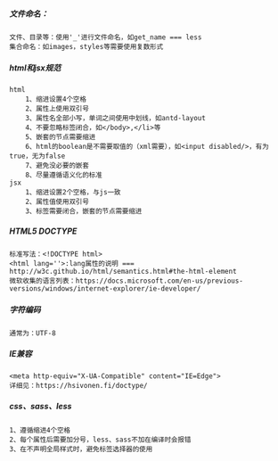 ##### 文件命名：
    
    文件、目录等：使用'_'进行文件命名，如get_name === less
    集合命名：如images，styles等需要使用复数形式
    
##### html和jsx规范

    html
        1、缩进设置4个空格
        2、属性上使用双引号
        3、属性名全部小写，单词之间使用中划线，如antd-layout
        4、不要忽略标签闭合，如</body>,</li>等
        5、嵌套的节点需要缩进
        6、html的boolean是不需要取值的（xml需要），如<input disabled/>，有为true，无为false
        7、避免没必要的嵌套
        8、尽量遵循语义化的标准
    jsx
        1、缩进设置2个空格，与js一致
        2、属性值使用双引号
        3、标签需要闭合，嵌套的节点需要缩进
        
##### HTML5 DOCTYPE
    
    标准写法：<!DOCTYPE html>
    <html lang=''>:lang属性的说明 === http://w3c.github.io/html/semantics.html#the-html-element
    微软收集的语言列表：https://docs.microsoft.com/en-us/previous-versions/windows/internet-explorer/ie-developer/
    
##### 字符编码

    通常为：UTF-8
    
##### IE兼容

    <meta http-equiv="X-UA-Compatible" content="IE=Edge">
    详细见：https://hsivonen.fi/doctype/
    
##### css、sass、less

    1、遵循缩进4个空格
    2、每个属性后需要加分号，less、sass不加在编译时会报错
    3、在不声明全局样式时，避免标签选择器的使用
    

    
 
    